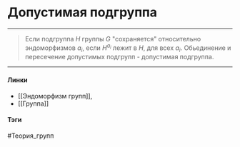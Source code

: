 # Допустимая подгруппа
***
>Если подгруппа $H$ группы $G$ "сохраняется" относительно эндоморфизмов $a_{i}$, если $H^{a_{i}}$ лежит в $H$, для всех $a_{i}$. Обьединение и пересечение допустимых подгрупп - допустимая подгруппа.
***
#### Линки
- [[Эндоморфизм групп]],
- [[Группа]]
#### Тэги 
 #Теория_групп 